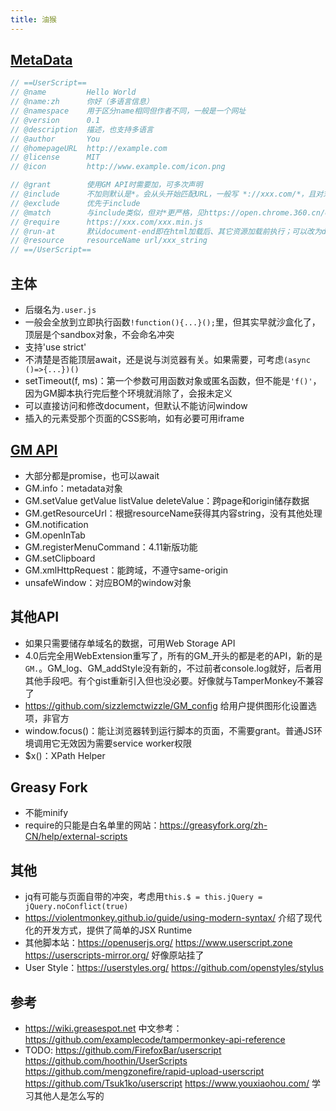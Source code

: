 ```yaml
---
title: 油猴
---
```


## [MetaData](https://wiki.greasespot.net/Metadata_Block)

```js
// ==UserScript==
// @name         Hello World
// @name:zh      你好（多语言信息）
// @namespace    用于区分name相同但作者不同，一般是一个网址
// @version      0.1
// @description  描述，也支持多语言
// @author       You
// @homepageURL  http://example.com
// @license      MIT
// @icon         http://www.example.com/icon.png

// @grant        使用GM API时需要加，可多次声明
// @include      不加则默认是*。会从头开始匹配URL，一般写 *://xxx.com/*，且对末尾不带/的URL也有效。也支持JS的正则。协议其实只支持http和https
// @exclude      优先于include
// @match        与include类似，但对*更严格，见https://open.chrome.360.cn/extension_dev/match_patterns.html
// @require      https://xxx.com/xxx.min.js
// @run-at       默认document-end即在html加载后、其它资源加载前执行；可以改为document-start或document-idle全部加载完后
// @resource     resourceName url/xxx_string
// ==/UserScript==
```

## 主体

* 后缀名为`.user.js`
* 一般会全放到立即执行函数`!function(){...}();`里，但其实早就沙盒化了，顶层是个sandbox对象，不会命名冲突
* 支持'use strict'
* 不清楚是否能顶层await，还是说与浏览器有关。如果需要，可考虑`(async ()=>{...})()`
* setTimeout(f, ms)：第一个参数可用函数对象或匿名函数，但不能是`'f()'`，因为GM脚本执行完后整个环境就消除了，会报未定义
* 可以直接访问和修改document，但默认不能访问window
* 插入的元素受那个页面的CSS影响，如有必要可用iframe

## [GM API](https://wiki.greasespot.net/Greasemonkey_Manual:API)

* 大部分都是promise，也可以await
* GM.info：metadata对象
* GM.setValue getValue listValue deleteValue：跨page和origin储存数据
* GM.getResourceUrl：根据resourceName获得其内容string，没有其他处理
* GM.notification
* GM.openInTab
* GM.registerMenuCommand：4.11新版功能
* GM.setClipboard
* GM.xmlHttpRequest：能跨域，不遵守same-origin
* unsafeWindow：对应BOM的window对象

## 其他API

* 如果只需要储存单域名的数据，可用Web Storage API
* 4.0后完全用WebExtension重写了，所有的GM_开头的都是老的API，新的是`GM.`。GM_log、GM_addStyle没有新的，不过前者console.log就好，后者用其他手段吧。有个gist重新引入但也没必要。好像就与TamperMonkey不兼容了
* https://github.com/sizzlemctwizzle/GM_config 给用户提供图形化设置选项，非官方
* window.focus()：能让浏览器转到运行脚本的页面，不需要grant。普通JS环境调用它无效因为需要service worker权限
* $x()：XPath Helper

## Greasy Fork

* 不能minify
* require的只能是白名单里的网站：https://greasyfork.org/zh-CN/help/external-scripts

## 其他

* jq有可能与页面自带的冲突，考虑用`this.$ = this.jQuery = jQuery.noConflict(true)`
* https://violentmonkey.github.io/guide/using-modern-syntax/ 介绍了现代化的开发方式，提供了简单的JSX Runtime
* 其他脚本站：https://openuserjs.org/ https://www.userscript.zone https://userscripts-mirror.org/ 好像原站挂了
* User Style：https://userstyles.org/ https://github.com/openstyles/stylus

## 参考

* https://wiki.greasespot.net 中文参考：https://github.com/examplecode/tampermonkey-api-reference
* TODO: https://github.com/FirefoxBar/userscript https://github.com/hoothin/UserScripts https://github.com/mengzonefire/rapid-upload-userscript https://github.com/Tsuk1ko/userscript https://www.youxiaohou.com/ 学习其他人是怎么写的
